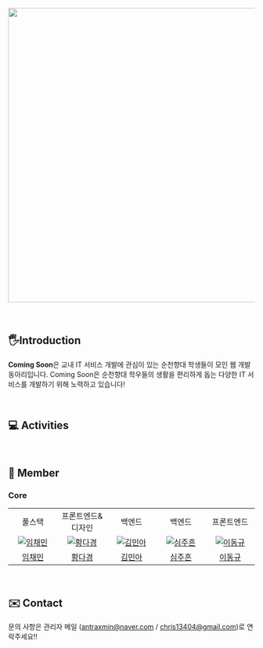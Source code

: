 <p align = "center">
<img width = 600px src = "https://github.com/COMING-SOON-SCH/.github/assets/100592495/50bc7fdb-02d3-43b2-8c79-455414a43f48"/>
<br><br><br>
</p>

## 🖐️Introduction
**Coming Soon**은 교내 IT 서비스 개발에 관심이 있는 순천향대 학생들이 모인 웹 개발 동아리입니다. Coming Soon은 순천향대 학우들의 생활을 편리하게 돕는 다양한 IT 서비스를 개발하기 위해 노력하고 있습니다!

<br>

## 💻 Activities

<br>

## 🦕 Member
### Core
<table>
<tr>
<td align="center"> 풀스택</td>
<td align="center"> 프론트엔드&디자인</td>
<td align="center"> 백엔드</td>
<td align="center"> 백엔드</td>
<td align="center"> 프론트엔드</td>


</tr>
  <tr>
     <td align="center" width="120px">
      <a href="https://github.com/Antraxmin" target="_blank">
        <img src="https://github.com/Antraxmin.png" alt="임채민" />
      </a>
    </td>
    <td align="center" width="120px">
      <a href="https://github.com/Monixc" target="_blank">
        <img src="https://github.com/Monixc.png" alt="황다경" />
      </a>
    </td>
    <td align="center" width="120px">
     <a href="https://github.com/Ogu1208" target="_blank">
        <img src="https://github.com/Ogu1208.png" alt="김민아" />
      </a>
    </td>
    <td align="center" width="120px">
      <a href="https://github.com/tejava7177" target="_blank">
        <img src="https://github.com/tejava7177.png" alt="심주흔" />
      </a>
    </td>
     <td align="center" width="120px">
      <a href="https://github.com/LDK1009" target="_blank">
        <img src="https://github.com/LDK1009.png" alt="이동규" />
      </a>
    </td>

  </tr>
  <tr>
    <td align="center">
      <a href="https://github.com/Antraxmin" target="_blank">
       임채민
      </a>
    </td>
     <td align="center">
      <a href="https://github.com/Monixc" target="_blank">
      황다경
      </a>
    </td> 
     <td align="center">
      <a href="https://github.com/Ogu1208" target="_blank">
      김민아
      </a>
       <td align="center">
      <a href="https://github.com/tejava7177" target="_blank">
        심주흔
      </a>
    </td>
     <td align="center">
      <a href="https://github.com/LDK1009" target="_blank">
       이동규
      </a>
    </td>
  </tr>
</table>

<br>

## ✉️ Contact
문의 사항은 관리자 메일 (antraxmin@naver.com / chris13404@gmail.com)로 연락주세요‼️
